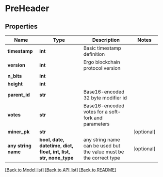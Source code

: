 # PreHeader


## Properties
Name | Type | Description | Notes
------------ | ------------- | ------------- | -------------
**timestamp** | **int** | Basic timestamp definition | 
**version** | **int** | Ergo blockchain protocol version | 
**n_bits** | **int** |  | 
**height** | **int** |  | 
**parent_id** | **str** | Base16-encoded 32 byte modifier id | 
**votes** | **str** | Base16-encoded votes for a soft-fork and parameters | 
**miner_pk** | **str** |  | [optional] 
**any string name** | **bool, date, datetime, dict, float, int, list, str, none_type** | any string name can be used but the value must be the correct type | [optional]

[[Back to Model list]](../README.md#documentation-for-models) [[Back to API list]](../README.md#documentation-for-api-endpoints) [[Back to README]](../README.md)


